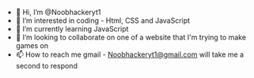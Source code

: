 - 👋 Hi, I’m @Noobhackeryt1
- 👀 I’m interested in coding - Html, CSS and JavaScript 
- 🌱 I’m currently learning JavaScript 
- 💞️ I’m looking to collaborate on one of a website that I'm trying to make games on
- 📫 How to reach me gmail - Noobhackeryt1@gmail.com will take me a second to respond

<!---
Noobhackeryt1/Noobhackeryt1 is a ✨ special ✨ repository because its `README.md` (this file) appears on your GitHub profile.
You can click the Preview link to take a look at your changes.
--->
